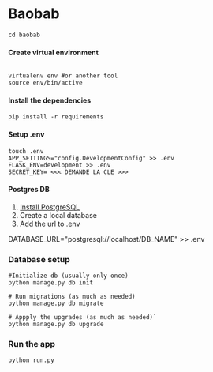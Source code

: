 # Baobab


``cd baobab``

#### Create virtual environment 
```

virtualenv env #or another tool
source env/bin/active

```

#### Install the dependencies
```
pip install -r requirements

```

#### Setup .env
```
touch .env
APP_SETTINGS="config.DevelopmentConfig" >> .env
FLASK_ENV=development >> .env
SECRET_KEY= <<< DEMANDE LA CLE >>>
```


#### Postgres DB
1. [Install PostgreSQL](https://www.postgresql.org)
2. Create a local database 
3. Add the url to .env

 DATABASE_URL="postgresql://localhost/DB_NAME" >> .env  

###  Database setup

```
#Initialize db (usually only once)
python manage.py db init

# Run migrations (as much as needed)
python manage.py db migrate

# Appply the upgrades (as much as needed)`
python manage.py db upgrade

```

### Run the app
```
python run.py
```
